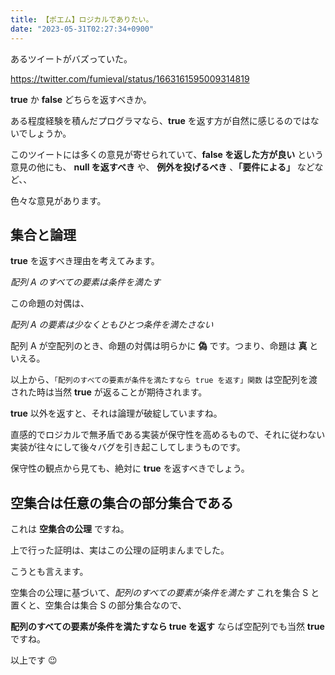 ```yaml
---
title: 【ポエム】ロジカルでありたい。
date: "2023-05-31T02:27:34+0900"
---
```


あるツイートがバズっていた。

https://twitter.com/fumieval/status/1663161595009314819

**true** か **false** どちらを返すべきか。

ある程度経験を積んだプログラマなら、**true** を返す方が自然に感じるのではないでしょうか。

このツイートには多くの意見が寄せられていて、**false を返した方が良い** という意見の他にも、 **null を返すべき** や、 **例外を投げるべき** 、**「要件による」** などなど、、

色々な意見があります。

## 集合と論理

**true** を返すべき理由を考えてみます。

_配列 A のすべての要素は条件を満たす_

この命題の対偶は、

_配列 A の要素は少なくともひとつ条件を満たさない_

配列 A が空配列のとき、命題の対偶は明らかに **偽** です。つまり、命題は **真** といえる。

以上から、`「配列のすべての要素が条件を満たすなら true を返す」関数` は空配列を渡された時は当然 **true** が返ることが期待されます。

**true** 以外を返すと、それは論理が破綻していますね。

直感的でロジカルで無矛盾である実装が保守性を高めるもので、それに従わない実装が往々にして後々バグを引き起こしてしまうものです。

保守性の観点から見ても、絶対に **true** を返すべきでしょう。

## 空集合は任意の集合の部分集合である

これは **空集合の公理** ですね。

上で行った証明は、実はこの公理の証明まんまでした。

こうとも言えます。

空集合の公理に基づいて、_配列のすべての要素が条件を満たす_ これを集合 S と置くと、空集合は集合 S の部分集合なので、

**配列のすべての要素が条件を満たすなら true を返す** ならば空配列でも当然 **true** ですね。

以上です :wink:
